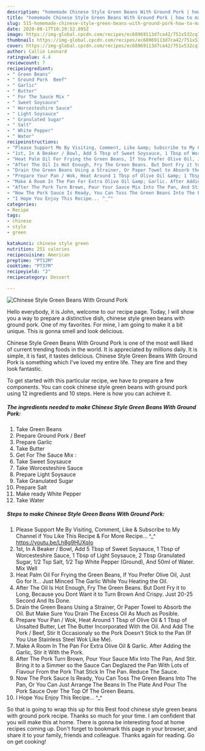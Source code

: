 ```yaml
---
description: "homemade Chinese Style Green Beans With Ground Pork | how to make homemade Chinese Style Green Beans With Ground Pork"
title: "homemade Chinese Style Green Beans With Ground Pork | how to make homemade Chinese Style Green Beans With Ground Pork"
slug: 515-homemade-chinese-style-green-beans-with-ground-pork-how-to-make-homemade-chinese-style-green-beans-with-ground-pork
date: 2020-08-17T10:29:52.895Z
image: https://img-global.cpcdn.com/recipes/ec68969113d7ca42/751x532cq70/chinese-style-green-beans-with-ground-pork-recipe-main-photo.jpg
thumbnail: https://img-global.cpcdn.com/recipes/ec68969113d7ca42/751x532cq70/chinese-style-green-beans-with-ground-pork-recipe-main-photo.jpg
cover: https://img-global.cpcdn.com/recipes/ec68969113d7ca42/751x532cq70/chinese-style-green-beans-with-ground-pork-recipe-main-photo.jpg
author: Callie Leonard
ratingvalue: 4.4
reviewcount: 7
recipeingredient:
- " Green Beans"
- " Ground Pork  Beef"
- " Garlic"
- " Butter"
- " For The Sauce Mix "
- " Sweet Soysauce"
- " Worcesteshire Sauce"
- " Light Soysauce"
- " Granulated Sugar"
- " Salt"
- " White Pepper"
- " Water"
recipeinstructions:
- "Please Support Me By Visiting, Comment, Like &amp; Subscribe to My Channel if You Like This Recipe &amp; For More Recipe... ^_^ https://youtu.be/Lh8g9HUXqIo"
- "1st, In A Beaker / Bowl, Add 5 Tbsp of Sweet Soysauce, 1 Tbsp of Worcesteshire Sauce, 1 Tbsp of Light Soysauce, 2 Tbsp Granulated Sugar, 1/2 Tsp Salt, 1/2 Tsp White Pepper (Ground), And 50ml of Water. Mix Well"
- "Heat Palm Oil For Frying the Green Beans, If You Prefer Olive Oil, Just Go for It... Just Minced The Garlic While You Heating the Oil."
- "After The Oil Is Hot Enough, Fry The Green Beans. But Dont Fry it to Long, Because you Dont Want it to Turn Brown And Crispy. Just 20-25 Second And Its Done."
- "Drain the Green Beans Using a Strainer, Or Paper Towel to Absorb the Oil. But Make Sure You Drain The Excess Oil As Much as Posible."
- "Prepare Your Pan / Wok, Heat Around 1 Tbsp of Olive Oil &amp; 1 Tbsp of Unsalted Butter, Let The Butter Incorporated With the Oil. And Add The Pork / Beef, Stir It Occasionaly so the Pork Doesn&#39;t Stick to the Pan (If You Use Stainless Steel Wok Like Me)."
- "Make A Room In The Pan For Extra Olive Oil &amp; Garlic. After Adding the Garlic, Stir it With the Pork."
- "After The Pork Turn Brown, Pour Your Sauce Mix Into The Pan, And Stir. Bring it to a Simmer so the Sauce Can Deglazed the Pan With Lots of Flavour From the Pork That Stick In The Pan. Reduce The Sauce."
- "Now The Pork Sauce Is Ready, You Can Toss The Green Beans Into The Pan, Or You Can Just Arrange The Beans In The Plate And Pour The Pork Sauce Over The Top Of The Green Beans."
- "I Hope You Enjoy This Recipe... ^_^"
categories:
- Recipe
tags:
- chinese
- style
- green

katakunci: chinese style green 
nutrition: 251 calories
recipecuisine: American
preptime: "PT12M"
cooktime: "PT37M"
recipeyield: "2"
recipecategory: Dessert

---
```



![Chinese Style Green Beans With Ground Pork](https://img-global.cpcdn.com/recipes/ec68969113d7ca42/751x532cq70/chinese-style-green-beans-with-ground-pork-recipe-main-photo.jpg)

Hello everybody, it is John, welcome to our recipe page. Today, I will show you a way to prepare a distinctive dish, chinese style green beans with ground pork. One of my favorites. For mine, I am going to make it a bit unique. This is gonna smell and look delicious.



Chinese Style Green Beans With Ground Pork is one of the most well liked of current trending foods in the world. It is appreciated by millions daily. It is simple, it is fast, it tastes delicious. Chinese Style Green Beans With Ground Pork is something which I've loved my entire life. They are fine and they look fantastic.


To get started with this particular recipe, we have to prepare a few components. You can cook chinese style green beans with ground pork using 12 ingredients and 10 steps. Here is how you can achieve it.

<!--inarticleads1-->

##### The ingredients needed to make Chinese Style Green Beans With Ground Pork:

1. Take  Green Beans
1. Prepare  Ground Pork / Beef
1. Prepare  Garlic
1. Take  Butter
1. Get  For The Sauce Mix :
1. Take  Sweet Soysauce
1. Take  Worcesteshire Sauce
1. Prepare  Light Soysauce
1. Take  Granulated Sugar
1. Prepare  Salt
1. Make ready  White Pepper
1. Take  Water




<!--inarticleads2-->

##### Steps to make Chinese Style Green Beans With Ground Pork:

1. Please Support Me By Visiting, Comment, Like &amp; Subscribe to My Channel if You Like This Recipe &amp; For More Recipe... ^_^ https://youtu.be/Lh8g9HUXqIo
1. 1st, In A Beaker / Bowl, Add 5 Tbsp of Sweet Soysauce, 1 Tbsp of Worcesteshire Sauce, 1 Tbsp of Light Soysauce, 2 Tbsp Granulated Sugar, 1/2 Tsp Salt, 1/2 Tsp White Pepper (Ground), And 50ml of Water. Mix Well
1. Heat Palm Oil For Frying the Green Beans, If You Prefer Olive Oil, Just Go for It... Just Minced The Garlic While You Heating the Oil.
1. After The Oil Is Hot Enough, Fry The Green Beans. But Dont Fry it to Long, Because you Dont Want it to Turn Brown And Crispy. Just 20-25 Second And Its Done.
1. Drain the Green Beans Using a Strainer, Or Paper Towel to Absorb the Oil. But Make Sure You Drain The Excess Oil As Much as Posible.
1. Prepare Your Pan / Wok, Heat Around 1 Tbsp of Olive Oil &amp; 1 Tbsp of Unsalted Butter, Let The Butter Incorporated With the Oil. And Add The Pork / Beef, Stir It Occasionaly so the Pork Doesn&#39;t Stick to the Pan (If You Use Stainless Steel Wok Like Me).
1. Make A Room In The Pan For Extra Olive Oil &amp; Garlic. After Adding the Garlic, Stir it With the Pork.
1. After The Pork Turn Brown, Pour Your Sauce Mix Into The Pan, And Stir. Bring it to a Simmer so the Sauce Can Deglazed the Pan With Lots of Flavour From the Pork That Stick In The Pan. Reduce The Sauce.
1. Now The Pork Sauce Is Ready, You Can Toss The Green Beans Into The Pan, Or You Can Just Arrange The Beans In The Plate And Pour The Pork Sauce Over The Top Of The Green Beans.
1. I Hope You Enjoy This Recipe... ^_^




So that is going to wrap this up for this Best food chinese style green beans with ground pork recipe. Thanks so much for your time. I am confident that you will make this at home. There is gonna be interesting food at home recipes coming up. Don't forget to bookmark this page in your browser, and share it to your family, friends and colleague. Thanks again for reading. Go on get cooking!
